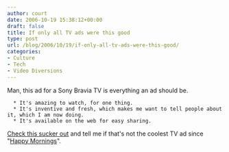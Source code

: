 ```yaml
---
author: court
date: 2006-10-19 15:38:12+00:00
draft: false
title: If only all TV ads were this good
type: post
url: /blog/2006/10/19/if-only-all-tv-ads-were-this-good/
categories:
- Culture
- Tech
- Video Diversions
---
```


Man, this ad for a Sony Bravia TV is everything an ad should be.



	  * It's amazing to watch, for one thing.
	  * It's inventive and fresh, which makes me want to tell people about it, which I am now doing.
	  * It's available on the web for easy sharing.

[Check this sucker out](http://www.bravia-advert.com/paint/thead/) and tell me if that's not the coolest TV ad since "[Happy Mornings](http://www.vallentyne.com/blog/2006/06/20/truth-in-advertising/)".
